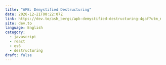 ```yaml
---
title: "APB: Demystified Destructuring"
date: 2020-12-21T00:22:07Z
link: https://dev.to/ash_bergs/apb-demystified-destructuring-4gaf?utm_medium=RSS&utm_source=news.12bit.vn
site: dev.to
language: English
category:
  - javascript
  - react
  - es6
  - destructuring
draft: false
---
```

